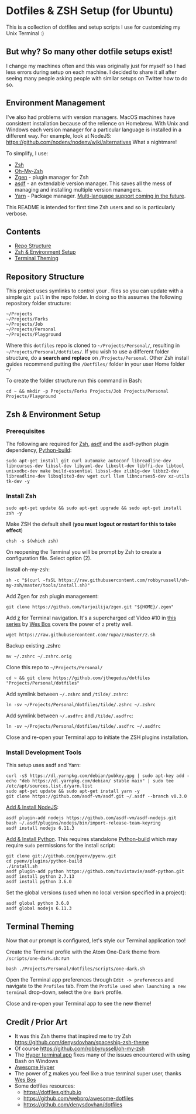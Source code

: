 # Dotfiles & ZSH Setup (for Ubuntu)
This is a collection of dotfiles and setup scripts I use for customizing my Unix Terminal :)

## But why? So many other dotfile setups exist!
I change my machines often and this was originally just for myself so I had less errors during setup on each machine. I decided to share it all after seeing many people asking people with similar setups on Twitter how to do so.

## Environment Management
I've also had problems with <any-lang> version managers. MacOS machines have consistent installation because of the relience on Homebrew. With Unix and Windows each version manager for a particular language is installed in a different way. For example, look at NodeJS: <https://github.com/nodenv/nodenv/wiki/alternatives> What a nightmare!

To simplify, I use:
*   [Zsh](http://www.zsh.org/)
*   [Oh-My-Zsh](https://github.com/robbyrussell/oh-my-zsh)
*   [Zgen](https://github.com/tarjoilija/zgen) - plugin manager for Zsh
*   [asdf](https://github.com/asdf-vm/asdf) - an extendable version manager. This saves all the mess of managing and installing multiple version manangers.
*   [Yarn](https://yarnpkg.com/) - Package manager. [Multi-language support coming in the future](https://github.com/yarnpkg/yarn/issues/3644).

This README is intended for first time Zsh users and so is particularly verbose.

## Contents
*   [Repo Structure](#repository-structure)
*   [Zsh & Environment Setup](#zsh-&-environment-setup)
*   [Terminal Theming](#terminal-theming)

## Repository Structure
This project uses symlinks to control your . files so you can update with a simple `git pull` in the repo folder. In doing so this assumes the following repository folder structure:
```
~/Projects
~/Projects/Forks
~/Projects/Job
~/Projects/Personal
~/Projects/Playground
```
Where this ``dotfiles`` repo is cloned to ``~/Projects/Personal/``, resulting in ``~/Projects/Personal/dotfiles/``. If you wish to use a different folder structure, do a **search and replace** on ``/Projects/Personal``. Other Zsh install guides recommend putting the ``/Dotfiles/`` folder in your user Home folder ``~/``

To create the folder structure run this command in Bash:
```shell
cd ~ && mkdir -p Projects/Forks Projects/Job Projects/Personal Projects/Playground
```

## Zsh & Environment Setup

### Prerequisites
The following are required for [Zsh](http://www.zsh.org/), [asdf](https://github.com/asdf-vm/asdf) and the asdf-python plugin dependency, [Python-build](https://github.com/pyenv/pyenv/tree/master/plugins/python-build#installing-as-a-standalone-program-advanced):
```shell
sudo apt-get install git curl automake autoconf libreadline-dev libncurses-dev libssl-dev libyaml-dev libxslt-dev libffi-dev libtool unixodbc-dev make build-essential libssl-dev zlib1g-dev libbz2-dev libreadline-dev libsqlite3-dev wget curl llvm libncurses5-dev xz-utils tk-dev -y
```

### Install Zsh
```shell
sudo apt-get update && sudo apt-get upgrade && sudo apt-get install zsh -y
```

Make ZSH the default shell (**you must logout or restart for this to take effect**)
```shell
chsh -s $(which zsh)
```

On reopening the Terminal you will be prompt by Zsh to create a configuration file. Select option (2).

Install oh-my-zsh:
```shell
sh -c "$(curl -fsSL https://raw.githubusercontent.com/robbyrussell/oh-my-zsh/master/tools/install.sh)"
```

Add Zgen for zsh plugin management:
```shell
git clone https://github.com/tarjoilija/zgen.git "${HOME}/.zgen"
```

Add [z](https://github.com/rupa/z) for Terminal navigation. It's a supercharged ``cd``! Video \#10 in [this series](https://commandlinepoweruser.com) by [Wes Bos](https://twitter.com/@wesbos) covers the power of ``z`` pretty well.
```shell
wget https://raw.githubusercontent.com/rupa/z/master/z.sh
```

Backup existing .zshrc
```shell
mv ~/.zshrc ~/.zshrc.orig
```

Clone this repo to ``~/Projects/Personal/``
```shell
cd ~ && git clone https://github.com/jthegedus/dotfiles "Projects/Personal/dotfiles"
```

Add symlink between ``~/.zshrc`` and ``/tilde/.zshrc``:
```shell
ln -sv ~/Projects/Personal/dotfiles/tilde/.zshrc ~/.zshrc
```

Add symlink between ``~/.asdfrc`` and ``/tilde/.asdfrc``:
```shell
ln -sv ~/Projects/Personal/dotfiles/tilde/.asdfrc ~/.asdfrc
```

Close and re-open your Terminal app to initiate the ZSH plugins installation.

### Install Development Tools
This setup uses asdf and Yarn:
```shell
curl -sS https://dl.yarnpkg.com/debian/pubkey.gpg | sudo apt-key add -
echo "deb https://dl.yarnpkg.com/debian/ stable main" | sudo tee /etc/apt/sources.list.d/yarn.list
sudo apt-get update && sudo apt-get install yarn -y
git clone https://github.com/asdf-vm/asdf.git ~/.asdf --branch v0.3.0
```

[Add & Install NodeJS](https://github.com/asdf-vm/asdf-nodejs#install):
```shell
asdf plugin-add nodejs https://github.com/asdf-vm/asdf-nodejs.git
bash ~/.asdf/plugins/nodejs/bin/import-release-team-keyring
asdf install nodejs 6.11.3
```

[Add & Install Python](https://github.com/tuvistavie/asdf-python#install). This requires standalone [Python-build](https://github.com/pyenv/pyenv/tree/master/plugins/python-build#installing-as-a-standalone-program-advanced) which may require `sudo` permissions for the install script:
```shell
git clone git://github.com/pyenv/pyenv.git
cd pyenv/plugins/python-build
./install.sh
asdf plugin-add python https://github.com/tuvistavie/asdf-python.git
asdf install python 2.7.13
asdf install python 3.6.0
```

Set the global versions (used when no local version specified in a project):
```shell
asdf global python 3.6.0
asdf global nodejs 6.11.3
```

## Terminal Theming
Now that our prompt is configured, let's style our Terminal application too!

Create the Terminal profile with the Atom One-Dark theme from ``/scripts/one-dark.sh``: run
```shell
bash ./Projects/Personal/dotfiles/scripts/one-dark.sh
```
Open the Terminal app preferences through `Edit -> preferences` and navigate to the `Profiles` tab. From the `Profile used when launching a new terminal` drop-down, select the `One Dark` profile.

Close and re-open your Terminal app to see the new theme!

## Credit / Prior Art
*   It was this Zsh theme that inspired me to try Zsh <https://github.com/denysdovhan/spaceship-zsh-theme>
*   Of course <https://github.com/robbyrussell/oh-my-zsh>
*   The [Hyper terminal app](https://hyper.is) fixes many of the issues encountered with using Bash on Windows
*   [Awesome Hyper](https://github.com/bnb/awesome-hyper)
*   The power of [z](https://github.com/rupa/z/) makes you feel like a true terminal super user, thanks [Wes Bos](https://twitter.com/@wesbos)
*   Some dotfiles resources:
    *   <https://dotfiles.github.io>
    *   <https://github.com/webpro/awesome-dotfiles>
    *   <https://github.com/denysdovhan/dotfiles>
